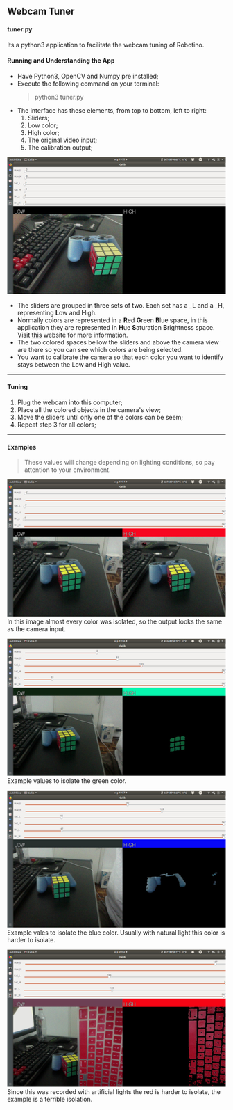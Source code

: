 ## Webcam Tuner

#### tuner.py

Its a python3 application to facilitate the webcam tuning of Robotino.

#### Running and Understanding the App

* Have Python3, OpenCV and Numpy pre installed;
* Execute the following command on your terminal:
    > python3 tuner.py
* The interface has these elements, from top to bottom, left to right:
    1. Sliders;
    2. Low color;
    3. High color;
    4. The original video input;
    5. The calibration output;

![interface](./webcam_tuner/examples/interface.jpg)

* The sliders are grouped in three sets of two. Each set has a \_L and a \_H,
representing **L**ow and **H**igh.
* Normally colors are represented in a **R**ed **G**reen **B**lue space, in this
application they are represented in **H**ue **S**aturation **B**rightness space.
Visit [this](http://www.colorizer.org) website for more information.
* The two colored spaces bellow the sliders and above the camera view are there
so you can see which colors are being selected.
* You want to calibrate the camera so that each color you want to identify stays
between the Low and High value.

---

#### Tuning

1. Plug the webcam into this computer;
2. Place all the colored objects in the camera's view;
3. Move the sliders until only one of the colors can be seem;
4. Repeat step 3 for all colors;

---

#### Examples

> These values will change depending on lighting conditions, so pay attention to
your environment.

![exampleAll](./webcam_tuner/examples/all.jpg)
In this image almost every color was isolated, so the output looks the same as
the camera input.

![exampleGreen](./webcam_tuner/examples/green.jpg)
Example values to isolate the green color.

![exampleBlue](./webcam_tuner/examples/blue.jpg)
Example vales to isolate the blue color. Usually with natural light this color
is harder to isolate.

![exampleRed](./webcam_tuner/examples/red.jpg)
Since this was recorded with artificial lights the red is harder to isolate, the
example is a terrible isolation.
